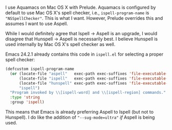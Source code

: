I use Aquamacs on Mac OS X with Prelude. Aquamacs is configured by default to use Mac OS X's spell checker, i.e., `ispell-program-name` is `"NSSpellChecker"`. This is what I want. However, Prelude overrides this and assumes I want to use Aspell.

While I would definitely agree that Ispell → Aspell is an upgrade, I would disagree that Hunspell → Aspell is necessarily best. I believe Hunspell is used internally by Mac OS X's spell checker as well.

Emacs 24.2.1 already contains this code in `ispell.el` for selecting a proper spell checker:

```lisp
(defcustom ispell-program-name
  (or (locate-file "aspell"   exec-path exec-suffixes 'file-executable-p)
      (locate-file "ispell"   exec-path exec-suffixes 'file-executable-p)
      (locate-file "hunspell" exec-path exec-suffixes 'file-executable-p)
      "ispell")
  "Program invoked by \\[ispell-word] and \\[ispell-region] commands."
  :type 'string
  :group 'ispell)
```

This means that Emacs is already preferring Aspell to Ispell (but not to Hunspell). I do like the addition of `"--sug-mode=ultra"` *if* Aspell is being used.
